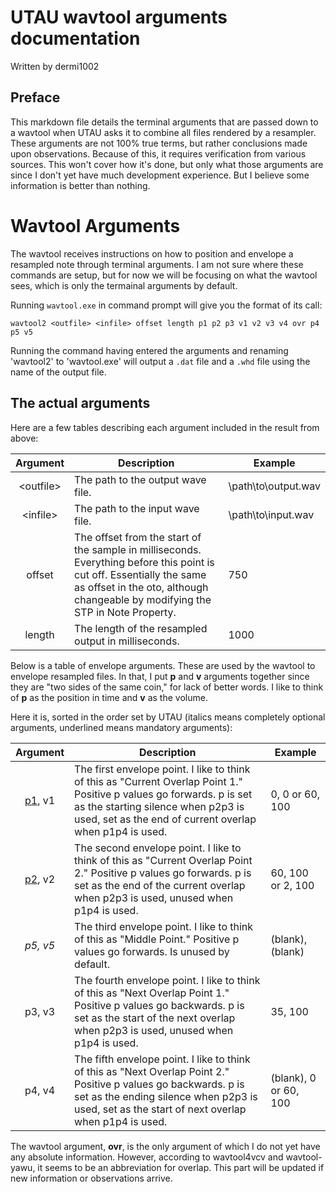 # UTAU wavtool arguments documentation
Written by dermi1002

## Preface
  This markdown file details the terminal arguments that are passed down to a wavtool when UTAU asks it to combine all files rendered by a resampler. These arguments are not 100% true terms, but rather conclusions made upon observations. Because of this, it requires verification from various sources.
This won't cover how it's done, but only what those arguments are since I don't yet have much development experience. But I believe some information is better than nothing.

# Wavtool Arguments
  The wavtool receives instructions on how to position and envelope a resampled note through terminal arguments. I am not sure where these commands are setup, but for now we will be focusing on what the wavtool sees, which is only the termainal arguments by default.

  Running `wavtool.exe` in command prompt will give you the format of its call:

```
wavtool2 <outfile> <infile> offset length p1 p2 p3 v1 v2 v3 v4 ovr p4 p5 v5
```

Running the command having entered the arguments and renaming 'wavtool2' to 'wavtool.exe' will output a `.dat` file and a `.whd` file using the name of the output file.

## The actual arguments
  Here are a few tables describing each argument included in the result from above:

 | Argument | Description | Example |
 | :---: | --- | --- |
 | \<outfile\> | The path to the output wave file. | \path\to\output.wav |
 | \<infile\> | The path to the input wave file. | \path\to\input.wav |
 | offset | The offset from the start of the sample in milliseconds. Everything before this point is cut off. Essentially the same as offset in the oto, although changeable by modifying the STP in Note Property. | 750 |
 | length | The length of the resampled output in milliseconds. | 1000 |

Below is a table of envelope arguments. These are used by the wavtool to envelope resampled files. In that, I put **p** and **v** arguments together since they are "two sides of the same coin," for lack of better words. I like to think of **p** as the position in time and **v** as the volume.

Here it is, sorted in the order set by UTAU (italics means completely optional arguments, underlined means mandatory arguments):

 | Argument | Description | Example |
 | :---: | --- | --- |
 | <ins>p1</ins>, v1 | The first envelope point. I like to think of this as "Current Overlap Point 1." Positive p values go forwards. p is set as the starting silence when p2p3 is used, set as the end of current overlap when p1p4 is used. | 0, 0 or 60, 100 |
 | <ins>p2</ins>, v2 | The second envelope point. I like to think of this as "Current Overlap Point 2." Positive p values go forwards. p is set as the end of the current overlap when p2p3 is used, unused when p1p4 is used. | 60, 100 or 2, 100 |
  | *p5, v5* | The third envelope point. I like to think of this as "Middle Point." Positive p values go forwards. Is unused by default. | (blank), (blank) |
 | p3, v3 | The fourth envelope point. I like to think of this as "Next Overlap Point 1." Positive p values go backwards. p is set as the start of the next overlap when p2p3 is used, unused when p1p4 is used. | 35, 100 |
 | p4, v4 | The fifth envelope point. I like to think of this as "Next Overlap Point 2." Positive p values go backwards. p is set as the ending silence when p2p3 is used, set as the start of next overlap when p1p4 is used. | (blank), 0 or 60, 100 |

The wavtool argument, **ovr**, is the only argument of which I do not yet have any absolute information. However, according to wavtool4vcv and wavtool-yawu, it seems to be an abbreviation for overlap. This part will be updated if new information or observations arrive.
